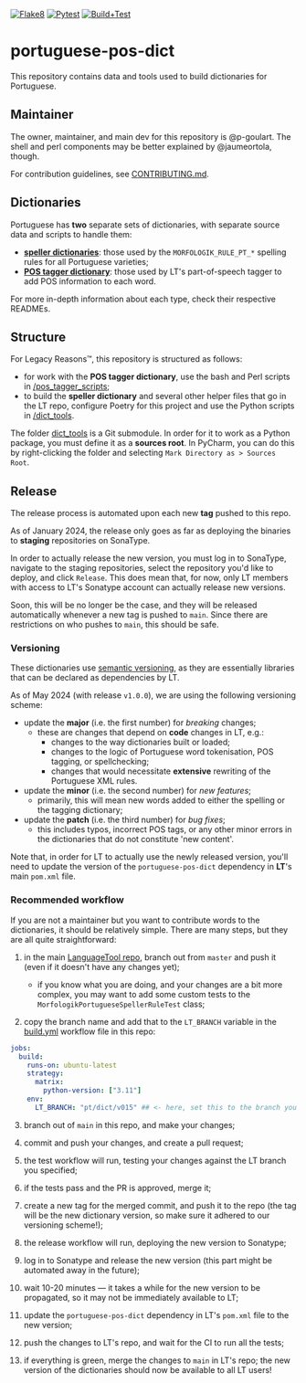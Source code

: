 [![Flake8](https://github.com/languagetool-org/portuguese-pos-dict/actions/workflows/flake8.yml/badge.svg)](https://github.com/languagetool-org/portuguese-pos-dict/actions/workflows/flake8.yml)
[![Pytest](https://github.com/languagetool-org/portuguese-pos-dict/actions/workflows/pytest.yml/badge.svg)](https://github.com/languagetool-org/portuguese-pos-dict/actions/workflows/pytest.yml)
[![Build+Test](https://github.com/languagetool-org/portuguese-pos-dict/actions/workflows/build.yml/badge.svg)](https://github.com/languagetool-org/portuguese-pos-dict/actions/workflows/build.yml)

# portuguese-pos-dict

This repository contains data and tools used to build dictionaries for Portuguese.

## Maintainer

The owner, maintainer, and main dev for this repository is @p-goulart. The shell and perl components may be better
explained by @jaumeortola, though.

For contribution guidelines, see [CONTRIBUTING.md](CONTRIBUTING.md).

## Dictionaries

Portuguese has **two** separate sets of dictionaries, with separate source data and scripts to handle them:

- **[speller dictionaries](data/spelling-dict/README.md)**: those used by the `MORFOLOGIK_RULE_PT_*` spelling rules for
  all Portuguese varieties;
- **[POS tagger dictionary](data/src-dict/README.md)**: those used by LT's part-of-speech tagger to add POS information
  to each word.

For more in-depth information about each type, check their respective READMEs.

## Structure

For Legacy Reasons™, this repository is structured as follows:
- for work with the **POS tagger dictionary**, use the bash and Perl scripts in [/pos_tagger_scripts](./pos_tagger_scripts/README.md);
- to build the **speller dictionary** and several other helper files that go in the LT repo, configure Poetry for this
  project and use the Python scripts in [/dict_tools](./dict_tools/README.md).

The folder [dict_tools](./dict_tools) is a Git submodule. In order for it to work as a Python package, you must define
it as a **sources root**. In PyCharm, you can do this by right-clicking the folder and selecting
`Mark Directory as > Sources Root`.

## Release

The release process is automated upon each new **tag** pushed to this repo.

As of January 2024, the release only goes as far as deploying the binaries to **staging** repositories on SonaType.

In order to actually release the new version, you must log in to SonaType, navigate to the staging repositories, select
the repository you'd like to deploy, and click `Release`. This does mean that, for now, only LT members with access
to LT's Sonatype account can actually release new versions.

Soon, this will be no longer be the case, and they will be released automatically whenever a new tag is pushed to
`main`. Since there are restrictions on who pushes to `main`, this should be safe.

### Versioning

These dictionaries use [semantic versioning](https://semver.org), as they are essentially libraries that can be
declared as dependencies by LT.

As of May 2024 (with release `v1.0.0`), we are using the following versioning scheme:
- update the **major** (i.e. the first number) for *breaking* changes;
    - these are changes that depend on **code** changes in LT, e.g.:
      - changes to the way dictionaries built or loaded;
      - changes to the logic of Portuguese word tokenisation, POS tagging, or spellchecking;
      - changes that would necessitate **extensive** rewriting of the Portuguese XML rules.
- update the **minor** (i.e. the second number) for *new features*;
    - primarily, this will mean new words added to either the spelling or the tagging dictionary;
- update the **patch** (i.e. the third number) for *bug fixes*;
    - this includes typos, incorrect POS tags, or any other minor errors in the dictionaries that do not constitute
      'new content'.

Note that, in order for LT to actually use the newly released version, you'll need to update the version of the
`portuguese-pos-dict` dependency in **LT**'s main `pom.xml` file.

### Recommended workflow

If you are not a maintainer but you want to contribute words to the dictionaries,
it should be relatively simple. There are many steps, but they are all quite straightforward:

1. in the main [LanguageTool repo](https://github.com/languagetool-org/languagetool), branch out from `master`
   and push it (even if it doesn't have any changes yet);
   - if you know what you are doing, and your changes are a bit more complex, you may want to add
     some custom tests to the `MorfologikPortugueseSpellerRuleTest` class;

2. copy the branch name and add that to the `LT_BRANCH` variable in the [build.yml](.github/workflows/build.yml)
   workflow file in this repo:

```yaml
jobs:
  build:
    runs-on: ubuntu-latest
    strategy:
      matrix:
        python-version: ["3.11"]
    env:
      LT_BRANCH: "pt/dict/v015" ## <- here, set this to the branch you created
```

3. branch out of `main` in this repo, and make your changes;

4. commit and push your changes, and create a pull request;

5. the test workflow will run, testing your changes against the LT branch you specified;

6. if the tests pass and the PR is approved, merge it;

7. create a new tag for the merged commit, and push it to the repo (the tag will be
   the new dictionary version, so make sure it adhered to our versioning scheme!);

8. the release workflow will run, deploying the new version to Sonatype;

9. log in to Sonatype and release the new version (this part might be automated away in the future);

10. wait 10-20 minutes — it takes a while for the new version to be propagated,
    so it may not be immediately available to LT;

11. update the `portuguese-pos-dict` dependency in LT's `pom.xml` file to the new version;

12. push the changes to LT's repo, and wait for the CI to run all the tests;

13. if everything is green, merge the changes to `main` in LT's repo; the new version of the dictionaries
    should now be available to all LT users!
